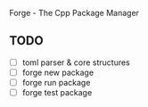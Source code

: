 Forge - The Cpp Package Manager

## TODO

- [ ] toml parser & core structures
- [ ] forge new package
- [ ] forge run package
- [ ] forge test package